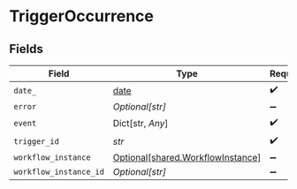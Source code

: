# TriggerOccurrence


## Fields

| Field                                                                        | Type                                                                         | Required                                                                     | Description                                                                  |
| ---------------------------------------------------------------------------- | ---------------------------------------------------------------------------- | ---------------------------------------------------------------------------- | ---------------------------------------------------------------------------- |
| `date_`                                                                      | [date](https://docs.python.org/3/library/datetime.html#date-objects)         | :heavy_check_mark:                                                           | N/A                                                                          |
| `error`                                                                      | *Optional[str]*                                                              | :heavy_minus_sign:                                                           | N/A                                                                          |
| `event`                                                                      | Dict[str, *Any*]                                                             | :heavy_check_mark:                                                           | N/A                                                                          |
| `trigger_id`                                                                 | *str*                                                                        | :heavy_check_mark:                                                           | N/A                                                                          |
| `workflow_instance`                                                          | [Optional[shared.WorkflowInstance]](../../models/shared/workflowinstance.md) | :heavy_minus_sign:                                                           | N/A                                                                          |
| `workflow_instance_id`                                                       | *Optional[str]*                                                              | :heavy_minus_sign:                                                           | N/A                                                                          |